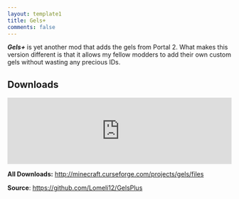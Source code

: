 ```yaml
---
layout: template1
title: Gels+
comments: false
---
```


<p><strong><em>Gels+</em></strong> is yet another mod that adds the gels from Portal 2. What makes this version different is that it allows my fellow modders to add their own custom gels without wasting any precious IDs.</p>

<h2>Downloads</h2>

<p><iframe src="https://www.cfwidget.com/mc-mods/minecraft/gels" width="100%" style="border: none;"></iframe></p>

<p><strong>All Downloads:</strong> <a href="http://minecraft.curseforge.com/projects/gels/files" target="_blank">http://minecraft.curseforge.com/projects/gels/files</a></p>

<p><strong>Source</strong>: <a href="https://github.com/Lomeli12/GelsPlus" target="_blank">https://github.com/Lomeli12/GelsPlus</a></p>
